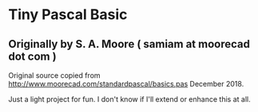 # Tiny Pascal Basic

## Originally by S. A. Moore ( samiam at moorecad dot com )

Original source copied from http://www.moorecad.com/standardpascal/basics.pas
December 2018.

Just a light project for fun. I don't know if I'll extend or enhance
this at all.
